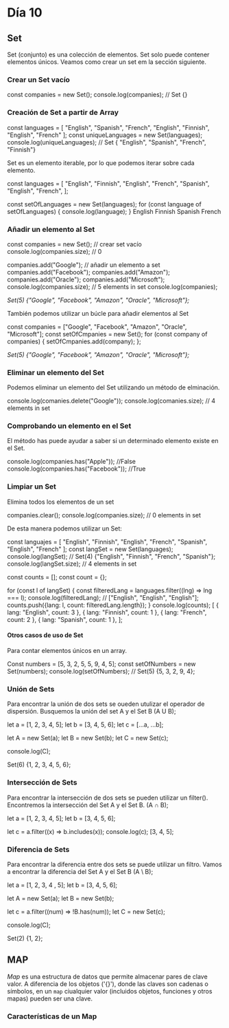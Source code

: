 # Día 10 #

## Set ##

Set (conjunto) es una colección de elementos. Set solo puede contener elementos únicos. Veamos como crear un set em la sección siguiente.

### Crear un Set vacío ###

const companies = new Set();
console.log(companies); // Set {}

### Creación de Set a partir de Array ###

const languages = [
    "English", 
    "Spanish",
    "French",
    "English",
    "Finnish", 
    "English",
    "French"
];
const uniqueLanguages = new Set(languages);
console.log(uniqueLanguages); // Set { "English", "Spanish", "French", "Finnish"}

Set es un elemento iterable, por lo que podemos iterar sobre cada elemento.

const languages = [
    "English",
    "Finnish",
    "English",
    "French",
    "Spanish",
    "English",
    "French",
];

const setOfLanguages = new Set(languages);
for (const language of setOfLanguages) {
    console.log(language);
}
    English
    Finnish
    Spanish
    French

### Añadir un elemento al Set ###

const companies = new Set(); // crear set vacío
console.log(companies.size); // 0

companies.add("Google"); // añadir un elemento a set
companies.add("Facebook");
companies.add("Amazon");
companies.add("Oracle");
companies.add("Microsoft");
console.log(companies.size); // 5 elements in set
console.log(companies);

_Set(5) {"Google", "Facebook", "Amazon", "Oracle", "Microsoft"};_

También podemos utilizar un búcle para añadir elementos al Set

const companies = ["Google", "Facebook", "Amazon", "Oracle", "Microsoft"];
const setOfCmpanies = new Set();
for (const company of companies) {
    setOfCmpanies.add(company);
};

_Set(5) {"Google", "Facebook", "Amazon", "Oracle", "Microsoft"};_

### Eliminar un elemento del Set ###

Podemos eliminar un elemento del Set utilizando un método de elminación.

console.log(comanies.delete("Google"));
console.log(comanies.size); // 4 elements in set

### Comprobando un elemento en el Set ### 

El método has puede ayudar a saber si un determinado elemento existe en el Set.

console.log(companies.has("Apple")); //False
console.log(companies.has("Facebook")); //True

### Limpiar un Set ###

Elimina todos los elementos de un set

companies.clear();
console.log(companies.size); // 0 elements in set

De esta manera podemos utilizar un Set:

const languajes = [
    "English",
    "Finnish",
    "English",
    "French",
    "Spanish",
    "English",
    "French"
];
const langSet = new Set(languages);
console.log(langSet); // Set(4) {"English", "Finnish", "French", "Spanish"};
console.log(langSet.size); // 4 elements in set

const counts = [];
const count = {};

for (const l of langSet) {
    const filteredLang = languages.filter((lng) => lng === l);
    console.log(filteredLang); // ["English", "English", "English"];
    counts.push({lang: l, count: filteredLang.length});
}
console.log(counts); [
    { lang: "English", count: 3 },
    { lang: "Finnish", count: 1 },
    { lang: "French", count: 2 },
    { lang: "Spanish", count: 1 },
];

#### Otros casos de uso de Set #### 

Para contar elementos únicos en un array.

Const numbers = [5, 3, 2, 5, 5, 9, 4, 5];
const setOfNumbers = new Set(numbers);
console.log(setOfNumbers); // Set(5) {5, 3, 2, 9, 4};

### Unión de Sets ### 

Para encontrar la unión de dos sets se oueden utulizar el operador de dispersión. Busquemos la unión del set A y el Set B
(A U B);

let a = [1, 2, 3, 4, 5];
let b = [3, 4, 5, 6];
let c = [...a, ...b];

let A = new Set(a);
let B = new Set(b);
let C = new Set(c);

console.log(C);

Set(6) {1, 2, 3, 4, 5, 6};

### Intersección de Sets ###
Para encontrar la intersección de dos sets se pueden utilizar un filter(). Encontremos la intersección del Set A y el Set B.
(A ∩ B);

let a = [1, 2, 3, 4, 5];
let b = [3, 4, 5, 6];

let c = a.filter((x) => b.includes(x));
console.log(c);
[3, 4, 5];

### Diferencia de Sets ### 

Para encontrar la diferencia entre dos sets se puede utilizar un filtro. Vamos a encontrar la diferencia del Set A y el Set B
(A \ B);

let a = [1, 2, 3, 4 , 5];
let b = [3, 4, 5, 6];

let A = new Set(a);
let B = new Set(b);

let c = a.filter((num) => !B.has(num));
let C = new Set(c);

console.log(C);

Set(2) {1, 2};

## MAP ## 

*Map* es una estructura de datos que permite almacenar pares de clave valor. A diferencia de los objetos ('{}'), donde las claves son cadenas o símbolos, en un `map` ciualquier valor (incluidos objetos, funciones y otros mapas) pueden ser una clave.

### Características de un Map ###

